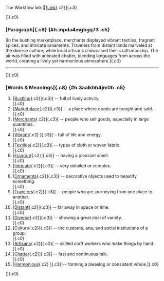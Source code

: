 The Workflow link
👏[[Link](https://www.google.com/url?q=http://www.google.com&sa=D&source=editors&ust=1757046891487097&usg=AOvVaw0FUI-_uu-4-qYf6pF6Ek_O){.c2}]{.c3}

[]{.c0}

### [Paragraph]{.c8} {#h.mpda4mgbgq73 .c5}

[In the bustling marketplace, merchants displayed vibrant textiles,
fragrant spices, and intricate ornaments. Travelers from distant lands
marveled at the diverse culture, while local artisans showcased their
craftsmanship. The air was filled with animated chatter, blending
languages from across the world, creating a lively yet harmonious
atmosphere.]{.c0}

------------------------------------------------------------------------

[]{.c0}

### [Words & Meanings]{.c8} {#h.3aalkbh4jm0b .c5}

1.  [[Bustling](https://www.google.com/url?q=http://www.google.com&sa=D&source=editors&ust=1757046891487739&usg=AOvVaw0mWhdcpeEVVlky67dBQNpo){.c2}]{.c3}[ --
    full of lively activity.\
    ]{.c0}
2.  [[Marketplace](https://www.google.com/url?q=http://www.google.com&sa=D&source=editors&ust=1757046891487875&usg=AOvVaw0g_M4vvHW7i1fZXTiH5A6T){.c2}]{.c3}[ --
    a place where goods are bought and sold.\
    ]{.c0}
3.  [[Merchants](https://www.google.com/url?q=http://www.google.com&sa=D&source=editors&ust=1757046891487989&usg=AOvVaw3ccSF3a4pp1sFEqRAWzugs){.c2}]{.c3}[ --
    people who sell goods, especially in large quantities.\
    ]{.c0}
4.  [[Vibrant](https://www.google.com/url?q=http://www.google.com&sa=D&source=editors&ust=1757046891488113&usg=AOvVaw1ARTruA66FLHKwKn8VSJrc){.c2}
    ]{.c3}[-- full of life and energy.\
    ]{.c0}
5.  [[Textiles](https://www.google.com/url?q=http://www.google.com&sa=D&source=editors&ust=1757046891488205&usg=AOvVaw0Q53rg_SEDEhtFpw670TfO){.c2}]{.c3}[ --
    types of cloth or woven fabric.\
    ]{.c0}
6.  [[Fragrant](https://www.google.com/url?q=http://www.google.com&sa=D&source=editors&ust=1757046891488309&usg=AOvVaw1cueyXrEyPMbehfnTE5ecP){.c2}]{.c3}[ --
    having a pleasant smell.\
    ]{.c0}
7.  [[Intricate](https://www.google.com/url?q=http://www.google.com&sa=D&source=editors&ust=1757046891488405&usg=AOvVaw3AhcWGbpXxTowNyFM2dWVQ){.c2}]{.c3}[ --
    very detailed or complex.\
    ]{.c0}
8.  [[Ornaments](https://www.google.com/url?q=http://www.google.com&sa=D&source=editors&ust=1757046891488514&usg=AOvVaw3vpzkzg-OYyqVSqFe775ge){.c2}]{.c3}[ --
    decorative objects used to beautify something.\
    ]{.c0}
9.  [[Travelers](https://www.google.com/url?q=http://www.google.com&sa=D&source=editors&ust=1757046891488636&usg=AOvVaw1KsluWPEDY-x5HRjMOmU44){.c2}]{.c3}[ --
    people who are journeying from one place to another.\
    ]{.c0}
10. [[Distant](https://www.google.com/url?q=http://www.google.com&sa=D&source=editors&ust=1757046891488757&usg=AOvVaw1Owco2PTUiJQ9T6Bfwpjm8){.c2}]{.c3}[ --
    far away in space or time.\
    ]{.c0}
11. [[Diverse](https://www.google.com/url?q=http://www.google.com&sa=D&source=editors&ust=1757046891488851&usg=AOvVaw2ng0-fEyLIUkegJ96ot0Ip){.c2}]{.c3}[ --
    showing a great deal of variety.\
    ]{.c0}
12. [[Culture](https://www.google.com/url?q=http://www.google.com&sa=D&source=editors&ust=1757046891488950&usg=AOvVaw2k1Kp2Pp-Fb-dkjr12cYU7){.c2}]{.c3}[ --
    the customs, arts, and social institutions of a group.\
    ]{.c0}
13. [[Artisans](https://www.google.com/url?q=http://www.google.com&sa=D&source=editors&ust=1757046891489071&usg=AOvVaw272u1rEqCpiZzmNiAjIRgs){.c2}]{.c3}[ --
    skilled craft workers who make things by hand.\
    ]{.c0}
14. [[Chatter](https://www.google.com/url?q=http://www.google.com&sa=D&source=editors&ust=1757046891489181&usg=AOvVaw0n3bTfONQ_fBSOR3Z-rnko){.c2}]{.c3}[ --
    fast and continuous talk.\
    ]{.c0}
15. [[Harmonious](https://www.google.com/url?q=http://www.google.com&sa=D&source=editors&ust=1757046891489298&usg=AOvVaw0XBQxTnD1XSKsVuxRf2pwt){.c2}
    ]{.c3}[-- forming a pleasing or consistent whole.]{.c0}

[]{.c0}
